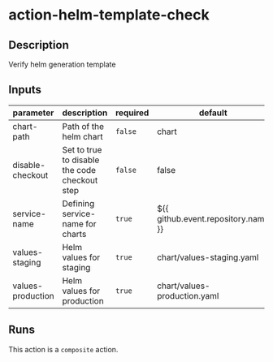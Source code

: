# action-helm-template-check

<!-- action-docs-description -->
## Description

Verify helm generation template
<!-- action-docs-description -->

<!-- action-docs-inputs -->
## Inputs

| parameter | description | required | default |
| --- | --- | --- | --- |
| chart-path | Path of the helm chart | `false` | chart |
| disable-checkout | Set to true to disable the code checkout step | `false` | false |
| service-name | Defining service-name for charts | `true` | ${{ github.event.repository.name }} |
| values-staging | Helm values for staging | `true` | chart/values-staging.yaml |
| values-production | Helm values for production | `true` | chart/values-production.yaml |
<!-- action-docs-inputs -->

<!-- action-docs-outputs -->

<!-- action-docs-outputs -->

<!-- action-docs-runs -->
## Runs

This action is a `composite` action.
<!-- action-docs-runs -->
